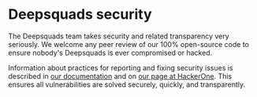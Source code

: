 <!--
Copyright © KhulnaSoft Dev <info@khulnasoft.com>

SPDX-License-Identifier: CC0-1.0

This file is maintained in https://github.com/deepSquads/meta/
-->

# Deepsquads security

The Deepsquads team takes security and related transparency very seriously.
We welcome any peer review of our 100% open-source code to ensure nobody's Deepsquads
is ever compromised or hacked.

Information about practices for reporting and fixing security issues is described
in [our documentation][1] and on [our page at HackerOne][2]. This ensures all
vulnerabilities are solved securely, quickly, and transparently.

[1]: https://docs.deepsquads.github.io/en/latest/contributing/issues.html#security
[2]: https://hackerone.com/deepsquads
